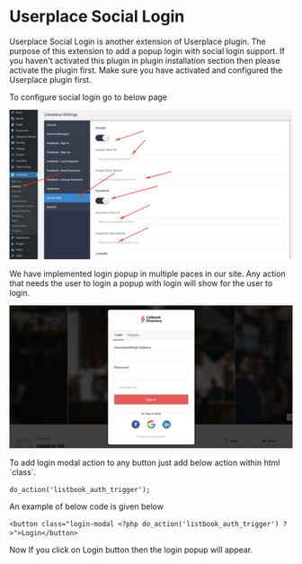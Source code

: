 # Userplace Social Login

Userplace Social Login is another extension of Userplace plugin. The purpose of this extension to add a popup login with social login support. If you haven't activated this plugin in plugin installation section then please activate the plugin first. Make sure you have activated and configured the Userplace plugin first.

To configure social login go to below page

![](/assets/social-login-settings.png)

We have implemented login popup in multiple paces in our site. Any action that needs the user to login a popup with login will show for the user to login.

![](/assets/login-popup.png)

To add login modal action to any button just add below action within html \`class\`.

```
do_action('listbook_auth_trigger');
```

An example of below code is given below

```
<button class="login-modal <?php do_action('listbook_auth_trigger') ?>">Login</button>
```

Now If you click on Login button then the login popup will appear.

